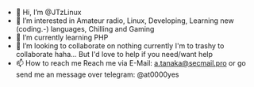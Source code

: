 <!---
Welcome to my Profile!
--->

- 👋 Hi, I’m @JTzLinux
- 👀 I’m interested in Amateur radio, Linux, Developing, Learning new (coding.-) languages, Chilling and Gaming 
- 🌱 I’m currently learning PHP
- 💞️ I’m looking to collaborate on nothing currently I'm to trashy to collaborate haha... But I'd love to help if you need/want help
- 📫 How to reach me Reach me via E-Mail: a.tanaka@secmail.pro or go send me an message over telegram: @at0000yes
